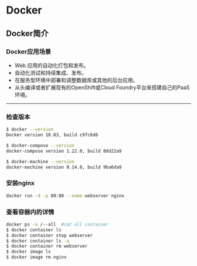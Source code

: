 # Docker

## Docker简介

### Docker应用场景

- Web 应用的自动化打包和发布。
- 自动化测试和持续集成、发布。
- 在服务型环境中部署和调整数据库或其他的后台应用。
- 从头编译或者扩展现有的OpenShift或Cloud Foundry平台来搭建自己的PaaS环境。

------

### 检查版本

```bash
$ docker --version
Docker version 18.03, build c97c6d6

$ docker-compose --version
docker-compose version 1.22.0, build 8dd22a9

$ docker-machine --version
docker-machine version 0.14.0, build 9ba6da9
```

### 安装nginx

```bash
docker run -d -p 80:80 --name webserver nginx
```

### 查看容器内的详情

```bash
docker ps -a /--all  #cat all container
$ docker container ls
$ docker container stop webserver
$ docker container ls -a
$ docker container rm webserver
$ docker image ls
$ docker image rm nginx
```

